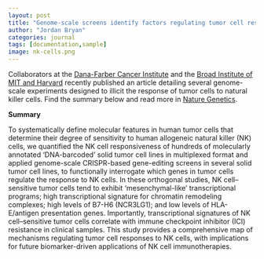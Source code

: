 ```yaml
---
layout: post
title: "Genome-scale screens identify factors regulating tumor cell responses to natural killer cells"
author: "Jordan Bryan"
categories: journal
tags: [documentation,sample]
image: nk-cells.png
---
```


Collaborators at the [Dana-Farber Cancer Institute](https://www.dana-farber.org) and the [Broad Institute of MIT and Harvard](https://www.broadinstitute.org) recently published an article detailing several genome-scale experiments designed to illicit the response of tumor cells to natural killer cells. Find the summary below and read more in [Nature Genetics](https://www.nature.com/articles/s41588-021-00889-w).

**Summary**

To systematically define molecular features in human tumor cells that determine their degree of sensitivity to human allogeneic natural killer (NK) cells, we quantified the NK cell responsiveness of hundreds of molecularly annotated ‘DNA-barcoded’ solid tumor cell lines in multiplexed format and applied genome-scale CRISPR-based gene-editing screens in several solid tumor cell lines, to functionally interrogate which genes in tumor cells regulate the response to NK cells. In these orthogonal studies, NK cell–sensitive tumor cells tend to exhibit ‘mesenchymal-like’ transcriptional programs; high transcriptional signature for chromatin remodeling complexes; high levels of B7-H6 (NCR3LG1); and low levels of HLA-E/antigen presentation genes. Importantly, transcriptional signatures of NK cell–sensitive tumor cells correlate with immune checkpoint inhibitor (ICI) resistance in clinical samples. This study provides a comprehensive map of mechanisms regulating tumor cell responses to NK cells, with implications for future biomarker-driven applications of NK cell immunotherapies.